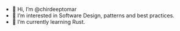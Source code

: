 - 👋 Hi, I’m @chirdeeptomar
- 👀 I’m interested in Software Design, patterns and best practices. 
- 🌱 I’m currently learning Rust. 

<!---
chirdeeptomar/chirdeeptomar is a ✨ special ✨ repository because its `README.md` (this file) appears on your GitHub profile.
You can click the Preview link to take a look at your changes.
--->
